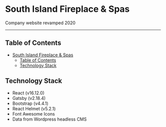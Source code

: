 # South Island Fireplace & Spas

Company website revamped 2020

<!-- [![Nuget](https://img.shields.io/nuget/v/SoftwareAteliers.AspNetCoreVueStarter.svg?style=flat&color=2196f3)](https://www.nuget.org/packages/SoftwareAteliers.AspNetCoreVueStarter/) -->

---

## Table of Contents

- [South Island Fireplace & Spas](#south-island-fireplace--spas)
  - [Table of Contents](#table-of-contents)
  - [Technology Stack](#technology-stack)

## Technology Stack

* React (v16.12.0)
* Gatsby (v2.18.4)
* Bootstrap (v4.4.1)
* React Helmet (v5.2.1)
* Font Awesome Icons
* Data from Wordpress headless CMS